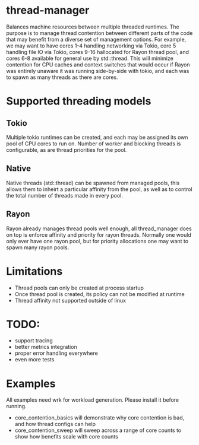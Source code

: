 # thread-manager
Balances machine resources between multiple threaded runtimes. The purpose is to manage thread contention
between different parts of the code that may
benefit from a diverse set of management options. For example, we may want to have cores 1-4 handling
networking via Tokio, core 5 handling file IO via Tokio, cores 9-16 hallocated for Rayon thread pool,
and cores 6-8 available for general use by std::thread. This will minimize contention for CPU caches
and context switches that would occur if Rayon was entirely unaware it was running side-by-side with
tokio, and each was to spawn as many threads as there are cores.

# Supported threading models
## Tokio
Multiple tokio runtimes can be created, and each may be assigned its own pool of CPU cores to run on.
Number of worker and blocking threads is configurable, as are thread priorities for the pool.

## Native
Native threads (std::thread) can be spawned from managed pools, this allows them to inheirt a particular
affinity from the pool, as well as to
control the total number of threads made in every pool.

## Rayon
Rayon already manages thread pools well enough, all thread_manager does on top is enforce affinity and
priority for rayon threads. Normally one would only ever have one rayon pool, but for priority allocations
one may want to spawn many rayon pools.

# Limitations

 * Thread pools can only be created at process startup
 * Once thread pool is created, its policy can not be modified at runtime
 * Thread affinity not supported outside of linux

# TODO:

 * support tracing
 * better metrics integration
 * proper error handling everywhere
 * even more tests


# Examples
All examples need wrk for workload generation. Please install it before running.

 * core_contention_basics will demonstrate why core contention is bad, and how thread configs can help
 * core_contention_sweep will sweep across a range of core counts to show how benefits scale with core counts
